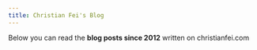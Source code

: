 ```yaml
---
title: Christian Fei's Blog
---
```


Below you can read the **blog posts since 2012** written on christianfei.com

